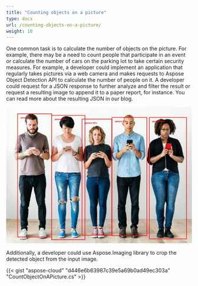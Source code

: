 ```yaml
---
title: "Counting objects on a picture"
type: docs
url: /counting-objects-on-a-picture/
weight: 10
---
```


One common task is to calculate the number of objects on the picture. For example, there may be a need to count people that participate in an event or calculate the number of cars on the parking lot to take certain security measures. For example, a developer could implement an application that regularly takes pictures via a web camera and makes requests to Aspose Object Detection API to calculate the number of people on it. A developer could request for a JSON response to further analyze and filter the result or request a resulting image to append it to a paper report, for instance. You can read more about the resulting JSON in our blog.

![todo:image_alt_text](counting-objects-on-a-picture_1.jpeg)

Additionally, a developer could use Aspose.Imaging library to crop the detected object from the input image. 



{{< gist "aspose-cloud" "d446e6b63987c39e5a69b0ad49ec303a" "CountObjectOnAPicture.cs" >}}
